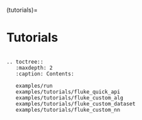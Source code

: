 (tutorials)=

# Tutorials


```{eval-rst}

.. toctree::
   :maxdepth: 2
   :caption: Contents:

   examples/run
   examples/tutorials/fluke_quick_api
   examples/tutorials/fluke_custom_alg
   examples/tutorials/fluke_custom_dataset
   examples/tutorials/fluke_custom_nn

```